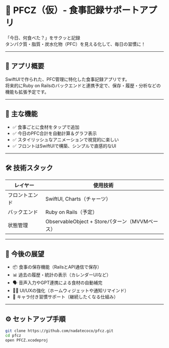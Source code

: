 # 🍚 PFCZ（仮）- 食事記録サポートアプリ

「今日、何食べた？」をサクッと記録  
タンパク質・脂質・炭水化物（PFC）を見える化して、毎日の習慣に！

---

## 📱 アプリ概要

SwiftUIで作られた、PFC管理に特化した食事記録アプリです。  
将来的にRuby on Railsのバックエンドと連携予定で、保存・履歴・分析などの機能も拡張予定です。

---

## 🎯 主な機能

- ✅ 食事ごとに食材をタップで追加  
- ✅ 今日のPFC合計を自動計算＆グラフ表示  
- ✅ スタイリッシュなアニメーションで視覚的に楽しい  
- ✅ フロントはSwiftUIで構築、シンプルで直感的なUI  

---

## 🛠 技術スタック

| レイヤー       | 使用技術               |
|----------------|------------------------|
| フロントエンド | SwiftUI, Charts（チャーツ） |
| バックエンド   | Ruby on Rails（予定）  |
| 状態管理       | ObservableObject + Storeパターン（MVVMベース）|

---

## 🚧 今後の展望

- 📦 食事の保存機能（RailsとAPI通信で保存）
- 📊 過去の履歴・統計の表示（カレンダーUIなど）
- 🗣 音声入力やGPT連携による食材の自動補完
- 🧑‍💻 UI/UXの強化（ホームウィジェットや通知リマインド）
- 🐣 キャラ付き習慣サポート（継続したくなる仕組み）

---

## ⚙️ セットアップ手順

```bash
git clone https://github.com/nadatecoco/pfcz.git
cd pfcz
open PFCZ.xcodeproj
